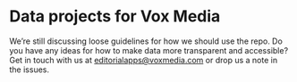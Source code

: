 # Data projects for Vox Media
We’re still discussing loose guidelines for how we should use the repo. Do you have any ideas for how to make data more transparent and accessible? Get in touch with us at editorialapps@voxmedia.com or drop us a note in the issues.
